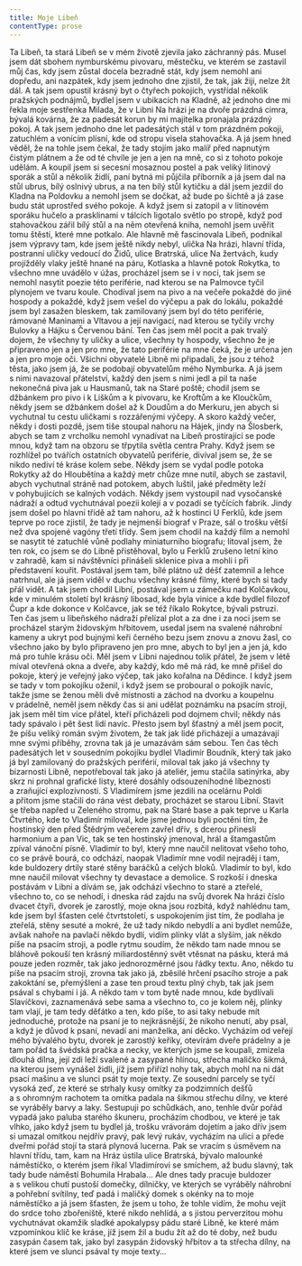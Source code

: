 ```yaml
---
title: Moje Libeň
contentType: prose
---
```


Ta Libeň, ta stará Libeň se v mém životě zjevila jako záchranný pás. Musel jsem dát sbohem nymburskému pivovaru, městečku, ve kterém se zastavil můj čas, kdy jsem zůstal docela bezradně stát, kdy jsem nemohl ani dopředu, ani nazpátek, kdy jsem jednoho dne zjistil, že tak, jak žiji, nelze žít dál. A tak jsem opustil krásný byt o čtyřech pokojích, vystřídal několik pražských podnájmů, bydlel jsem v ubikacích na Kladně, až jednoho dne mi řekla moje sestřenka Milada, že v Libni Na hrázi je na dvoře prázdná cimra, bývalá kovárna, že za padesát korun by mi majitelka pronajala prázdný pokoj. A tak jsem jednoho dne let padesátých stál v tom prázdném pokoji, zatuchlém a vonícím plísní, kde od stropu visela stahovačka. A já jsem hned věděl, že na tohle jsem čekal, že tady stojím jako malíř před napnutým čistým plátnem a že od té chvíle je jen a jen na mně, co si z tohoto pokoje udělám. A koupil jsem si secesní mosaznou postel a pak veliký litinový sporák a stůl a několik židlí, paní bytná mi půjčila příborník a já jsem dal na stůl ubrus, bílý oslnivý ubrus, a na ten bílý stůl kytičku a dál jsem jezdil do Kladna na Poldovku a nemohl jsem se dočkat, až bude po šichtě a já zase budu stát uprostřed svého pokoje. A když jsem si zatopil a v litinovém sporáku hučelo a prasklinami v tálcích ligotalo světlo po stropě, když pod stahovačkou zářil bílý stůl a na něm otevřená kniha, nemohl jsem uvěřit tomu štěstí, které mne potkalo. Ale hlavně mě fascinovala Libeň, podnikal jsem výpravy tam, kde jsem ještě nikdy nebyl, ulička Na hrázi, hlavní třída, postranní uličky vedoucí do Židů, ulice Bratrská, ulice Na žertvách, kudy projížděly vlaky ještě hnané na páru, Kotlaska a hlavně potok Rokytka, to všechno mne uvádělo v úžas, procházel jsem se i v noci, tak jsem se nemohl nasytit poezie této periférie, nad kterou se na Palmovce tyčil plynojem ve tvaru koule. Chodíval jsem na pivo a na večeře pokaždé do jiné hospody a pokaždé, když jsem vešel do výčepu a pak do lokálu, pokaždé jsem byl zasažen bleskem, tak zamilovaný jsem byl do této periférie, rámované Maninami a Vltavou a její navigací, nad kterou se tyčily vrchy Bulovky a Hájku s Červenou bání. Ten čas jsem měl pocit a pak trvalý dojem, že všechny ty uličky a ulice, všechny ty hospody, všechno že je připraveno jen a jen pro mne, že tato periférie na mne čeká, že je určena jen a jen pro moje oči. Všichni obyvatelé Libně mi připadali, že jsou z téhož těsta, jako jsem já, že se podobají obyvatelům mého Nymburka. A já jsem s nimi navazoval přátelství, každý den jsem s nimi jedl a pil ta naše nekonečná piva jak u Hausmanů, tak na Staré poště; chodil jsem se džbánkem pro pivo i k Liškům a k pivovaru, ke Kroftům a ke Kloučkům, někdy jsem se džbánkem došel až k Doudům a do Merkuru, jen abych si vychutnal tu cestu uličkami s rozzářenými výčepy. A skoro každý večer, někdy i dosti pozdě, jsem tiše stoupal nahoru na Hájek, jindy na Šlosberk, abych se tam z vrcholku nemohl vynadívat na Libeň prostírající se pode mnou, když tam na obzoru se třpytila světla centra Prahy. Když jsem se rozhlížel po tvářích ostatních obyvatelů periférie, divíval jsem se, že se nikdo nediví té kráse kolem sebe. Někdy jsem se vydal podle potoka Rokytky až do Hloubětína a každý metr chůze mne nutil, abych se zastavil, abych vychutnal stráně nad potokem, abych luštil, jaké předměty leží v pohybujících se kalných vodách. Někdy jsem vystoupil nad vysočanské nádraží a odtud vychutnával poezii kolejí a v pozadí se tyčících fabrik. Jindy jsem došel po hlavní třídě až tam nahoru, až k hostinci U Ferklů, kde jsem teprve po roce zjistil, že tady je nejmenší biograf v Praze, sál o trošku větší než dva spojené vagóny třetí třídy. Sem jsem chodil na každý film a nemohl se nasytit té zatuchlé vůně podlahy miniaturního biografu; litoval jsem, že ten rok, co jsem se do Libně přistěhoval, bylo u Ferklů zrušeno letní kino v zahradě, kam si návštěvníci přinášeli sklenice piva a mohli i při představení kouřit. Postával jsem tam, bílé plátno už déšť zatemnil a lehce natrhnul, ale já jsem viděl v duchu všechny krásné filmy, které bych si tady přál vidět. A tak jsem chodil Libní, postával jsem u zámečku nad Kolčavkou, kde v minulém století byl krásný libosad, kde byla vinice a kde bydlel filozof Čupr a kde dokonce v Kolčavce, jak se též říkalo Rokytce, bývali pstruzi. Ten čas jsem u libeňského nádraží přelízal plot a za dne i za noci jsem se procházel starým židovským hřbitovem, usedal jsem na svalené náhrobní kameny a ukryt pod bujnými keři černého bezu jsem znovu a znovu žasl, co všechno jako by bylo připraveno jen pro mne, abych to byl jen a jen já, kdo má pro tuhle krásu oči. Měl jsem v Libni najednou tolik přátel, že jsem v létě míval otevřená okna a dveře, aby každý, kdo mě má rád, ke mně přišel do pokoje, který je veřejný jako výčep, tak jako kořalna na Dědince. I když jsem se tady v tom pokojíku oženil, i když jsem se proboural o pokojík navíc, takže jsme se ženou měli dvě místnosti a záchod na dvorku a koupelnu v prádelně, neměl jsem někdy čas si ani udělat poznámku na psacím stroji, jak jsem měl tím více přátel, kteří přicházeli pod dojmem chvil; někdy nás tady spávalo i pět šest lidí navíc. Přesto jsem byl šťastný a měl jsem pocit, že píšu veliký román svým životem, že tak jak lidé přicházejí a umazávají mne svými příběhy, zrovna tak já je umazávám sám sebou. Ten čas těch padesátých let v sousedním pokojíku bydlel Vladimír Boudník, který tak jako já byl zamilovaný do pražských periférií, miloval tak jako já všechny ty bizarnosti Libně, nepotřeboval tak jako já ateliér, jemu stačila satinýrka, aby skrz ni prohnal grafické listy, které dosáhly odsouzeníhodné líbeznosti a zraňující explozívnosti. S Vladimírem jsme jezdili na ocelárnu Poldi a přitom jsme stačili do rána vést debaty, procházet se starou Libní. Stavit se třeba napřed u Zeleného stromu, pak na Staré base a pak teprve u Karla Čtvrtého, kde to Vladimír miloval, kde jsme jednou byli poctěni tím, že hostinský den před Štědrým večerem zavřel dřív, s dcerou přinesli harmonium a pan Vic, tak se ten hostinský jmenoval, hrál a štamgastům zpíval vánoční písně. Vladimír to byl, který mne naučil nelitovat všeho toho, co se právě bourá, co odchází, naopak Vladimír mne vodil nejraděj i tam, kde buldozery drtily staré stěny baráčků a celých bloků. Vladimír to byl, kdo mne naučil milovat všechny ty devastace a demolice. S rozkoší i dneska postávám v Libni a dívám se, jak odchází všechno to staré a zteřelé, všechno to, co se nehodí, i dneska rád zajdu na svůj dvorek Na hrázi číslo dvacet čtyři, dvorek je zarostlý, moje okna jsou rozbitá, když nahlédnu tam, kde jsem byl šťasten celé čtvrtstoletí, s uspokojením jist tím, že podlaha je zteřelá, stěny sesuté a mokré, že už tady nikdo nebydlí a ani bydlet nemůže, avšak nahoře na pavlači někdo bydlí, vidím plínky vlát a slyším, jak někdo píše na psacím stroji, a podle rytmu soudím, že někdo tam nade mnou se bláhově pokouší ten krásný miliardostěnný svět vtěsnat na pásku, která má pouze jeden rozměr, tak jako jednorozměrné jsou řádky textu. Ano, někdo tu píše na psacím stroji, zrovna tak jako já, zběsilé hrčení psacího stroje a pak zakoktání se, přemýšlení a zase ten proud textu plný chyb, tak jak jsem psával s chybami i já. A někdo tam v tom bytě nade mnou, kde bydlívali Slavíčkovi, zaznamenává sebe sama a všechno to, co je kolem něj, plínky tam vlají, je tam tedy děťátko a ten, kdo píše, to asi taky nebude mít jednoduché, protože na psaní je to nejkrásnější, že nikoho nenutí, aby psal, a když je důvod k psaní, nevadí ani manželka, ani děcko. Vycházím od veřejí mého bývalého bytu, dvorek je zarostlý keříky, otevírám dveře prádelny a je tam pořád ta švédská pračka a necky, ve kterých jsme se koupali, zmizela dlouhá dílna, její zdi leží svalené a zasypané hlínou, střecha maličko šikmá, na kterou jsem vynášel židli, jíž jsem při­řízl nohy tak, abych mohl na ni dát psací mašinu a ve slunci psát ty moje texty. Ze sousední parcely se tyčí vysoká zeď, ze které se strhaly kusy omítky za podzimních dešťů a s ohromným rachotem ta omít­ka padala na šikmou střechu dílny, ve které se vyráběly barvy a laky. Sestupuji po schůdkách, ano, tenhle dvůr pořád vypadá jako paluba starého škuneru, procházím chodbou, ve které je tak vlhko, jako když jsem tu bydlel já, trošku vrávorám dojetím a jako dřív jsem si umazal omítkou nejdřív pravý, pak levý rukáv, vycházím na ulici a přede dveřmi pořád stojí ta stará plynová lucerna. Pak se vracím s úsměvem na hlavní třídu, tam, kam na Hráz ústila ulice Bratrská, bývalo malounké náměstíčko, o kterém jsem říkal Vladimírovi se smíchem, až budu slavný, tak tady bude náměstí Bohumila Hrabala… Ale dnes tady pracuje buldozer a s velikou chutí pustoší domečky, dílničky, ve kterých se vyráběly náhrobní a pohřební svítilny, teď padá i maličký domek s okénky na to moje náměstíčko a já jsem šťasten, že jsem u toho, že tohle vidím, že mohu vejít do srdce toho zbořeniště, které nikdo nehlídá, a s jistou perverzitou mohu vychutnávat okamžik sladké apokalypsy pádu staré Libně, ke které mám vzpomínkou klíč ke kráse, jíž jsem žil a budu žít až do té doby, než budu zasypán časem tak, jako byl zasypán židovský hřbitov a ta střecha dílny, na které jsem ve slunci psával ty moje texty…
